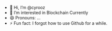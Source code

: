 - 👋 Hi, I’m @cyrooz
- 👀 I’m interested in Blockchain Currently
- 😄 Pronouns: ...
- ⚡ Fun fact: I forgot how to use Github for a while.

<!---
cyrooz/cyrooz is a ✨ special ✨ repository because its `README.md` (this file) appears on your GitHub profile.
You can click the Preview link to take a look at your changes.
--->
